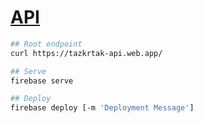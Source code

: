 # [API](https://tazkrtak-api.web.app/)

```bash
## Root endpoint
curl https://tazkrtak-api.web.app/

## Serve
firebase serve

## Deploy
firebase deploy [-m 'Deployment Message']
```
